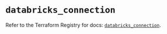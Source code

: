 # `databricks_connection`

Refer to the Terraform Registry for docs: [`databricks_connection`](https://registry.terraform.io/providers/databricks/databricks/1.47.0/docs/resources/connection).
